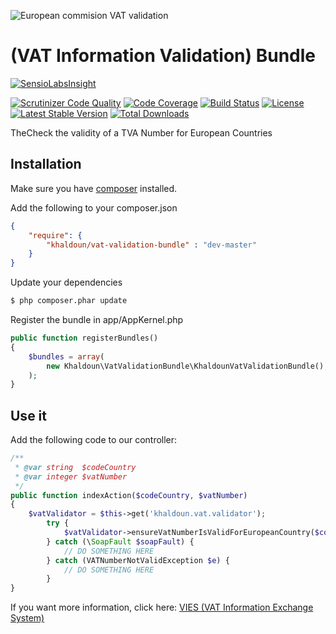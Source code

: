 ![European commision VAT validation](http://ec.europa.eu/wel/template-2013/images/logo/logo_en.gif)

# (VAT Information Validation) Bundle


[![SensioLabsInsight](https://insight.sensiolabs.com/projects/8d723972-c983-4a18-acde-d6e7a0bb26b9/big.png)](https://insight.sensiolabs.com/projects/8d723972-c983-4a18-acde-d6e7a0bb26b9)

[![Scrutinizer Code Quality](https://scrutinizer-ci.com/g/Khaldoun488/vat-validation-bundle/badges/quality-score.png?b=master)](https://scrutinizer-ci.com/g/Khaldoun488/vat-validation-bundle/?branch=master)
[![Code Coverage](https://scrutinizer-ci.com/g/Khaldoun488/vat-validation-bundle/badges/coverage.png?b=master)](https://scrutinizer-ci.com/g/Khaldoun488/vat-validation-bundle/?branch=master)
[![Build Status](https://scrutinizer-ci.com/g/Khaldoun488/vat-validation-bundle/badges/build.png?b=master)](https://scrutinizer-ci.com/g/Khaldoun488/vat-validation-bundle/build-status/master)
[![License](https://poser.pugx.org/khaldoun/vat-validation-bundle/license)](https://packagist.org/packages/khaldoun/vat-validation-bundle)
[![Latest Stable Version](https://poser.pugx.org/khaldoun/vat-validation-bundle/version)](https://packagist.org/packages/khaldoun/vat-validation-bundle)
[![Total Downloads](https://poser.pugx.org/khaldoun/vat-validation-bundle/downloads)](https://packagist.org/packages/khaldoun/vat-validation-bundle)

TheCheck the validity of a TVA Number for European Countries

## Installation

Make sure you have [composer](https://getcomposer.org) installed.

Add the following to your composer.json

```json
{
	"require": {
  	  	"khaldoun/vat-validation-bundle" : "dev-master"
	}
}
```


Update your dependencies

```bash
$ php composer.phar update
```

Register the bundle in app/AppKernel.php

```php
public function registerBundles()
{
    $bundles = array(
        new Khaldoun\VatValidationBundle\KhaldounVatValidationBundle(),
    );
}
```

## Use it

Add the following code to our controller:

```php
/**
 * @var string  $codeCountry
 * @var integer $vatNumber
 */
public function indexAction($codeCountry, $vatNumber)
{
    $vatValidator = $this->get('khaldoun.vat.validator');
        try {
            $vatValidator->ensureVatNumberIsValidForEuropeanCountry($countryCodeParameter, $vatNumberParameter);
        } catch (\SoapFault $soapFault) {
            // DO SOMETHING HERE
        } catch (VATNumberNotValidException $e) {
            // DO SOMETHING HERE
        }
}
```

If you want more information, click here: [VIES (VAT Information Exchange System)](http://ec.europa.eu/taxation_customs/vies/vieshome.do?selectedLanguage=en)
